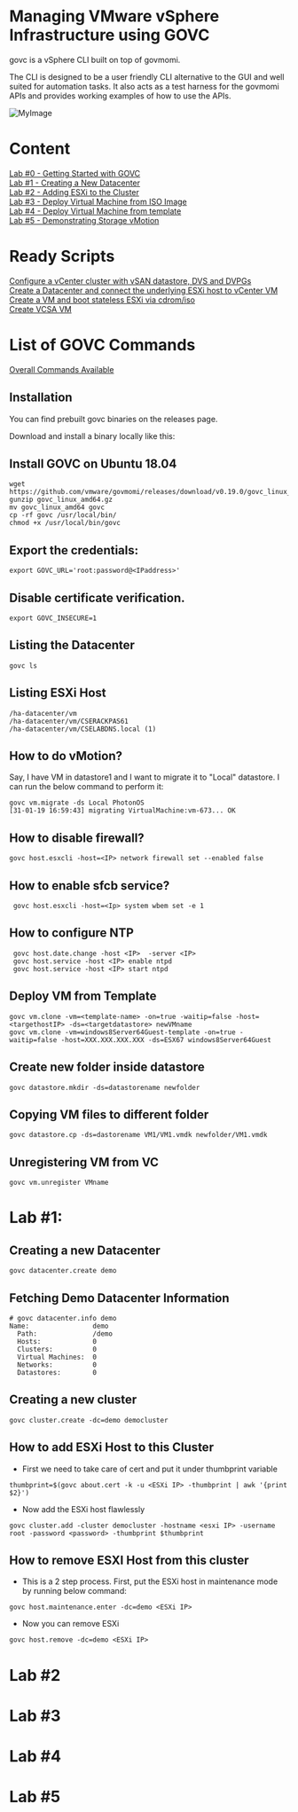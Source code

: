 # Managing VMware vSphere Infrastructure using GOVC 

govc is a vSphere CLI built on top of govmomi.

The CLI is designed to be a user friendly CLI alternative to the GUI and well suited for automation tasks. It also acts as a test harness for the govmomi APIs and provides working examples of how to use the APIs.

![MyImage](https://github.com/collabnix/govc/blob/master/govc-gocmomi.png)<br>

# Content

[Lab #0 - Getting Started with GOVC](https://github.com/collabnix/govc/blob/master/README.md#installation)<br>
[Lab #1 - Creating a New Datacenter](https://github.com/collabnix/govc/blob/master/README.md#lab-1)<br>
[Lab #2 - Adding ESXi to the Cluster](https://github.com/collabnix/govc/blob/master/README.md#how-to-add-esxi-host-to-this-cluster)<br>
[Lab #3 - Deploy Virtual Machine from ISO Image](https://github.com/collabnix/govc/blob/master/README.md#lab-3)<br>
[Lab #4 - Deploy Virtual Machine from template](https://github.com/collabnix/govc/blob/master/README.md#lab-4)<br>
[Lab #5 - Demonstrating Storage vMotion](https://github.com/collabnix/govc/blob/master/README.md#lab-5)<br>

# Ready Scripts

[Configure a vCenter cluster with vSAN datastore, DVS and DVPGs ](https://github.com/collabnix/govc/blob/master/scripts/create-cluster.sh)<br>
[Create a Datacenter and connect the underlying ESXi host to vCenter VM](https://github.com/collabnix/govc/blob/master/scripts/create-standalone.sh)<br>
[Create a VM and boot stateless ESXi via cdrom/iso](https://github.com/collabnix/govc/blob/master/scripts/create-esxi-vm.sh)<br>
[Create VCSA VM](https://github.com/collabnix/govc/blob/master/scripts/create-vcsa-vm.sh)<br>


# List of GOVC Commands

[Overall Commands Available](https://github.com/collabnix/govc/blob/master/cmdlets/USAGE.md)<br>

## Installation

You can find prebuilt govc binaries on the releases page.

Download and install a binary locally like this:


## Install GOVC on Ubuntu 18.04

```
wget https://github.com/vmware/govmomi/releases/download/v0.19.0/govc_linux_amd64.gz
gunzip govc_linux_amd64.gz
mv govc_linux_amd64 govc
cp -rf govc /usr/local/bin/
chmod +x /usr/local/bin/govc
```

## Export the credentials:

```
export GOVC_URL='root:password@<IPaddress>'
```

## Disable certificate verification.

```
export GOVC_INSECURE=1
```

## Listing the Datacenter

```
govc ls 
```

## Listing ESXi Host 

```
/ha-datacenter/vm
/ha-datacenter/vm/CSERACKPAS61
/ha-datacenter/vm/CSELABDNS.local (1)
```

##  How to do vMotion?

Say, I have VM in datastore1 and I want to migrate it to "Local" datastore. I can run the below command to perform it:

```
govc vm.migrate -ds Local PhotonOS
[31-01-19 16:59:43] migrating VirtualMachine:vm-673... OK
```

## How to disable firewall?

```
govc host.esxcli -host=<IP> network firewall set --enabled false
```

## How to enable sfcb service?

```
 govc host.esxcli -host=<Ip> system wbem set -e 1
```

## How to configure NTP

```
 govc host.date.change -host <IP>  -server <IP>
 govc host.service -host <IP> enable ntpd
 govc host.service -host <IP> start ntpd
```

## Deploy VM from Template

```
govc vm.clone -vm=<template-name> -on=true -waitip=false -host=<targethostIP> -ds=<targetdatastore> newVMname
govc vm.clone -vm=windows8Server64Guest-template -on=true -waitip=false -host=XXX.XXX.XXX.XXX -ds=ESX67 windows8Server64Guest
```
## Create new folder inside datastore

```
govc datastore.mkdir -ds=datastorename newfolder
```

## Copying VM files to different folder

```
govc datastore.cp -ds=dastorename VM1/VM1.vmdk newfolder/VM1.vmdk
```

## Unregistering VM from VC

```
govc vm.unregister VMname
```


# Lab #1: 

## Creating a new Datacenter

```
govc datacenter.create demo
```

## Fetching Demo Datacenter Information

```
# govc datacenter.info demo
Name:                demo
  Path:              /demo
  Hosts:             0
  Clusters:          0
  Virtual Machines:  0
  Networks:          0
  Datastores:        0

```

## Creating a new cluster

```
govc cluster.create -dc=demo democluster

```

## How to add ESXi Host to this Cluster

- First we need to take care of cert and put it under thumbprint variable

```
thumbprint=$(govc about.cert -k -u <ESXi IP> -thumbprint | awk '{print $2}') 
```

- Now add the ESXi host flawlessly

```
govc cluster.add -cluster democluster -hostname <esxi IP> -username root -password <password> -thumbprint $thumbprint 
```



## How to remove ESXI Host from this cluster

- This is a 2 step process. First, put the ESXi host in maintenance mode by running below command:

```
govc host.maintenance.enter -dc=demo <ESXi IP> 
```

- Now you can remove ESXi

```
govc host.remove -dc=demo <ESXi IP>
```

# Lab #2
<TBD>

# Lab #3
<TBD>

# Lab #4 
<TBD>
 
 # Lab #5
 <TBD>
